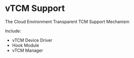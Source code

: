 # vTCM Support

The Cloud Environment Transparent TCM Support Mechanism

Include:

* vTCM Device Driver
* Hook Module
* vTCM Manager